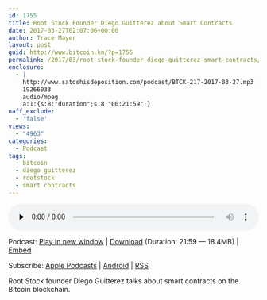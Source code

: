 ```yaml
---
id: 1755
title: Root Stock Founder Diego Guitterez about Smart Contracts
date: 2017-03-27T02:07:06+00:00
author: Trace Mayer
layout: post
guid: http://www.bitcoin.kn/?p=1755
permalink: /2017/03/root-stock-founder-diego-guitterez-smart-contracts/
enclosure:
  - |
    http://www.satoshisdeposition.com/podcast/BTCK-217-2017-03-27.mp3
    19266033
    audio/mpeg
    a:1:{s:8:"duration";s:8:"00:21:59";}
naff_exclude:
  - 'false'
views:
  - "4963"
categories:
  - Podcast
tags:
  - bitcoin
  - diego guitterez
  - rootstock
  - smart contracts
---
```

<!--powerpress_player-->

<div class="powerpress_player" id="powerpress_player_5809">
  <audio class="wp-audio-shortcode" id="audio-1755-220" preload="none" style="width: 100%;" controls="controls"><source type="audio/mpeg" src="http://media.blubrry.com/bitcoinruntogold/p/www.satoshisdeposition.com/podcast/BTCK-217-2017-03-27.mp3?_=220" /><a href="http://media.blubrry.com/bitcoinruntogold/p/www.satoshisdeposition.com/podcast/BTCK-217-2017-03-27.mp3">http://media.blubrry.com/bitcoinruntogold/p/www.satoshisdeposition.com/podcast/BTCK-217-2017-03-27.mp3</a></audio>
</div>

<p class="powerpress_links powerpress_links_mp3">
  Podcast: <a href="http://media.blubrry.com/bitcoinruntogold/p/www.satoshisdeposition.com/podcast/BTCK-217-2017-03-27.mp3" class="powerpress_link_pinw" target="_blank" title="Play in new window" onclick="return powerpress_pinw('https://www.bitcoin.kn/?powerpress_pinw=1755-podcast');" rel="nofollow">Play in new window</a> | <a href="http://media.blubrry.com/bitcoinruntogold/s/www.satoshisdeposition.com/podcast/BTCK-217-2017-03-27.mp3" class="powerpress_link_d" title="Download" rel="nofollow" download="BTCK-217-2017-03-27.mp3">Download</a> (Duration: 21:59 &#8212; 18.4MB) | <a href="#" class="powerpress_link_e" title="Embed" onclick="return powerpress_show_embed('1755-podcast');" rel="nofollow">Embed</a>
</p>

<p class="powerpress_embed_box" id="powerpress_embed_1755-podcast" style="display: none;">
  <input id="powerpress_embed_1755-podcast_t" type="text" value="<iframe width=&quot;320&quot; height=&quot;30&quot; src=&quot;https://www.bitcoin.kn/?powerpress_embed=1755-podcast&amp;powerpress_player=mediaelement-audio&quot; frameborder=&quot;0&quot; scrolling=&quot;no&quot;></iframe>" onclick="javascript: this.select();" onfocus="javascript: this.select();" style="width: 70%;" readOnly />
</p>

<p class="powerpress_links powerpress_subscribe_links">
  Subscribe: <a href="https://itunes.apple.com/WebObjects/MZStore.woa/wa/viewPodcast?id=301670981&mt=2&ls=1#episodeGuid=http%3A%2F%2Fwww.bitcoin.kn%2F%3Fp%3D1755" class="powerpress_link_subscribe powerpress_link_subscribe_itunes" title="Subscribe on Apple Podcasts" rel="nofollow">Apple Podcasts</a> | <a href="https://subscribeonandroid.com/www.bitcoin.kn/feed/podcast/" class="powerpress_link_subscribe powerpress_link_subscribe_android" title="Subscribe on Android" rel="nofollow">Android</a> | <a href="https://www.bitcoin.kn/feed/podcast/" class="powerpress_link_subscribe powerpress_link_subscribe_rss" title="Subscribe via RSS" rel="nofollow">RSS</a>
</p>

<span data-sheets-value="{&quot;1&quot;:2,&quot;2&quot;:&quot;Root Stock founder Diego Guitterez talks about smart contracts on the Bitcoin blockchain.&quot;}" data-sheets-userformat="{&quot;2&quot;:513,&quot;3&quot;:{&quot;1&quot;:0},&quot;12&quot;:0}">Root Stock founder Diego Guitterez talks about smart contracts on the Bitcoin blockchain.</span>